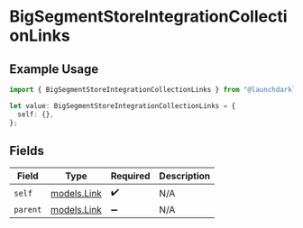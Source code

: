 # BigSegmentStoreIntegrationCollectionLinks

## Example Usage

```typescript
import { BigSegmentStoreIntegrationCollectionLinks } from "@launchdarkly/mcp-server";

let value: BigSegmentStoreIntegrationCollectionLinks = {
  self: {},
};
```

## Fields

| Field                            | Type                             | Required                         | Description                      |
| -------------------------------- | -------------------------------- | -------------------------------- | -------------------------------- |
| `self`                           | [models.Link](../models/link.md) | :heavy_check_mark:               | N/A                              |
| `parent`                         | [models.Link](../models/link.md) | :heavy_minus_sign:               | N/A                              |